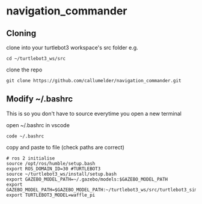 # navigation_commander

## Cloning
clone into your turtlebot3 workspace's src folder
e.g.
```
cd ~/turtlebot3_ws/src
```
clone the repo
```
git clone https://github.com/callumelder/navigation_commander.git
```

## Modify ~/.bashrc
This is so you don't have to source everytime you open a new terminal

open ~/.bashrc in vscode
```
code ~/.bashrc
```
copy and paste to file (check paths are correct)
```
# ros 2 initialise
source /opt/ros/humble/setup.bash
export ROS_DOMAIN_ID=30 #TURTLEBOT3
source ~/turtlebot3_ws/install/setup.bash
export GAZEBO_MODEL_PATH=~/.gazebo/models:$GAZEBO_MODEL_PATH
export GAZEBO_MODEL_PATH=$GAZEBO_MODEL_PATH:~/turtlebot3_ws/src/turtlebot3_simulations/turtlebot3_gazebo/models
export TURTLEBOT3_MODEL=waffle_pi
```
